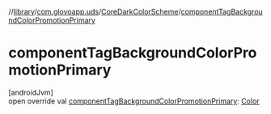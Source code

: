 //[library](../../../index.md)/[com.glovoapp.uds](../index.md)/[CoreDarkColorScheme](index.md)/[componentTagBackgroundColorPromotionPrimary](component-tag-background-color-promotion-primary.md)

# componentTagBackgroundColorPromotionPrimary

[androidJvm]\
open override val [componentTagBackgroundColorPromotionPrimary](component-tag-background-color-promotion-primary.md): [Color](https://developer.android.com/reference/kotlin/androidx/compose/ui/graphics/Color.html)
